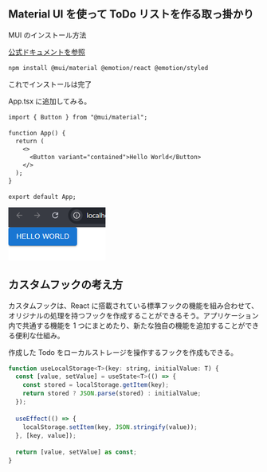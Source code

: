 ## Material UI を使って ToDo リストを作る取っ掛かり

MUI のインストール方法

[公式ドキュメントを参照
](https://mui.com/material-ui/getting-started/installation/)

```bash
npm install @mui/material @emotion/react @emotion/styled
```

これでインストールは完了

App.tsx に追加してみる。

```tsx
import { Button } from "@mui/material";

function App() {
  return (
    <>
      <Button variant="contained">Hello World</Button>
    </>
  );
}

export default App;
```

![alt text](readmeimage/image.png)

## カスタムフックの考え方

カスタムフックは、React に搭載されている標準フックの機能を組み合わせて、オリジナルの処理を持つフックを作成することができるそう。アプリケーション内で共通する機能を 1 つにまとめたり、新たな独自の機能を追加することができる便利な仕組み。

作成した Todo をローカルストレージを操作するフックを作成もできる。

```jsx
function useLocalStorage<T>(key: string, initialValue: T) {
  const [value, setValue] = useState<T>(() => {
    const stored = localStorage.getItem(key);
    return stored ? JSON.parse(stored) : initialValue;
  });

  useEffect(() => {
    localStorage.setItem(key, JSON.stringify(value));
  }, [key, value]);

  return [value, setValue] as const;
}
```
